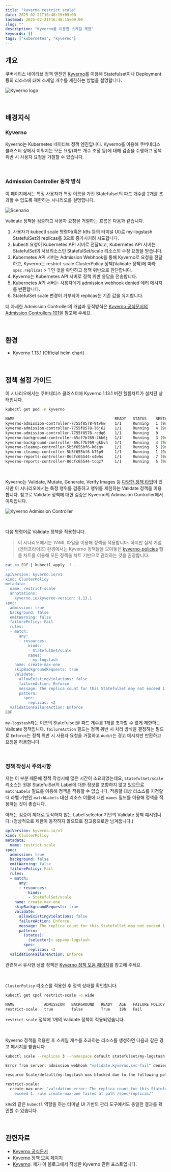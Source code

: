 ```yaml
---
title: "kyverno restrict scale"
date: 2025-02-21T16:48:15+09:00
lastmod: 2025-02-21T16:48:15+09:00
slug: ""
description: "Kyverno를 이용한 스케일 제한"
keywords: []
tags: ["kubernetes", "kyverno"]
---
```


## 개요

쿠버네티스 네이티브 정책 엔진인 [Kyverno](https://kyverno.io/)를 이용해 Statefulset이나 Deployment 등의 리소스에 대해 스케일 개수를 제한하는 방법을 설명합니다.

![Kyverno logo](./1.png)

&nbsp;

## 배경지식

### Kyverno

Kyverno는 Kubernetes 네이티브 정책 엔진입니다. Kyverno를 이용해 쿠버네티스 클러스터 상에서 이뤄지는 모든 요청(파드 개수 조정 등)에 대해 검증을 수행하고 정책 위반 시 사용자 요청을 거절할 수 있습니다.

&nbsp;

### Admission Controller 동작 방식

이 페이지에서는 특정 사용자가 특정 이름을 가진 Statefulset의 파드 개수를 2개를 초과할 수 없도록 제한하는 시나리오를 설명합니다.

![Scenario](./2.png)

Validate 정책을 검증하고 사용자 요청을 거절하는 흐름은 다음과 같습니다.

1. 사용자가 kubectl scale 명령어(혹은 k9s 등의 터미널 UI)로 my-logstash StatefulSet의 replicas를 3으로 증가시키려 시도합니다.
2. kubectl 요청이 Kubernetes API 서버로 전달되고, Kubernetes API 서버는 StatefulSet의 서브리소스인 StatefulSet/scale 리소스의 수정 요청을 받습니다.
3. Kubernetes API 서버는 Admission Webhook을 통해 Kyverno로 요청을 전달하고, Kyverno는 restrict-scale ClusterPolicy 정책(Validate 정책)에 따라 `spec.replicas` > 1 인 것을 확인하고 정책 위반으로 판단합니다.
4. Kyverno는 Kubernetes API 서버로 정책 위반 응답을 전송합니다.
5. Kubernetes API 서버는 사용자에게 admission webhook denied 에러 메시지를 반환합니다.
6. StatefulSet scale 변경이 거부되어 replicas는 기존 값을 유지합니다.

더 자세한 Admission Controller의 개념과 동작방식은 [Kyverno 공식문서의 Admission Controllers 101](https://kyverno.io/docs/introduction/admission-controllers/)을 참고해 주세요.

&nbsp;

## 환경

- Kyverno 1.13.1 (Official helm chart)

&nbsp;

## 정책 설정 가이드

이 시나리오에서는 쿠버네티스 클러스터에 Kyverno 1.13.1 버전 헬름차트가 설치된 상태입니다.

```bash
kubectl get pod -n kyverno
```

```bash
NAME                                            READY   STATUS    RESTARTS     AGE
kyverno-admission-controller-7755f8578-9tvkw    1/1     Running   1 (9d ago)   80d
kyverno-admission-controller-7755f8578-l6j62    1/1     Running   4 (9d ago)   80d
kyverno-admission-controller-7755f8578-rcdq6    1/1     Running   0            80d
kyverno-background-controller-65cf7b769-2kb6j   1/1     Running   3 (9d ago)   80d
kyverno-background-controller-65cf7b769-gkkvh   1/1     Running   4 (9d ago)   80d
kyverno-cleanup-controller-5b5f655bf6-k6sgv     1/1     Running   5 (9d ago)   80d
kyverno-cleanup-controller-5b5f655bf6-k75p9     1/1     Running   1 (9d ago)   80d
kyverno-reports-controller-86cfc65544-s4whs     1/1     Running   7 (9d ago)   80d
kyverno-reports-controller-86cfc65544-tcqz7     1/1     Running   5 (9d ago)   80d
```

&nbsp;

Kyverno는 Validate, Mutate, Generate, Verify Images 등 [다양한 정책 타입](https://kyverno.io/docs/kyverno-policies/)이 있지만 이 시나리오에서는 특정 행위를 검증하고 행위를 제한하는 Validate 정책을 이용합니다. 참고로 Validate 정책에 대한 검증은 Kyverno의 Admission Controller에서 이뤄집니다.

![Kyverno Admission Controller](./3.png)

&nbsp;

다음 명령어로 Validate 정책을 적용합니다.

> 이 시나리오에서는 YAML 파일을 이용해 정책을 적용합니다. 하지만 실제 기업(엔터프라이즈) 환경에서는 Kyverno 정책들을 모아놓은 [kyverno-policies](https://github.com/kyverno/kyverno/tree/main/charts/kyverno-policies) 헬름 차트를 이용해 모든 정책을 차트 기반으로 관리하는 것을 권장합니다.

```bash {hl_lines="26"}
cat << EOF | kubectl apply -f -
---
apiVersion: kyverno.io/v1
kind: ClusterPolicy
metadata:
  name: restrict-scale
  annotations:
    kyverno.io/kyverno-version: 1.13.1
spec:
  admission: true
  background: false
  emitWarning: false
  failurePolicy: Fail
  rules:
  - match:
      any:
      - resources:
          kinds:
          - StatefulSet/scale
          names:
          - my-logstash
    name: create-max-one
    skipBackgroundRequests: true
    validate:
      allowExistingViolations: false
      failureAction: Enforce
      message: The replica count for this StatefulSet may not exceed 1.
      pattern:
        spec:
          replicas: <2
  validationFailureAction: Enforce
EOF
```

`my-logstash`라는 이름의 Statefulset을 파드 개수를 1개를 초과할 수 없게 제한하는 Validate 정책입니다. `failureAction` 필드는 정책 위반 시 처리 방식을 결정하는 필드로 `Enforce`는 정책 위반 시 사용자 요청을 거절하고 `Audit`는 경고 메시지만 반환하고 요청을 허용합니다.

&nbsp;

### 정책 작성시 주의사항

저는 이 부분 때문에 정책 작성시에 많은 시간이 소요되었는데요, `StatefulSet/scale` 리소스는 원본 StatefulSet의 Label에 대한 정보를 포함하지 않고 있으므로 `matchLabels` 필드를 이용해 정책을 적용할 수 없습니다. 적용할 대상 리소스를 지정할 때 라벨 기반인 `matchLabels` 대신 리소스 이름에 대한 `names` 필드를 이용해 정책을 적용하는 것이 좋습니다.

아래는 검증이 제대로 동작하지 않는 Label selector 기반의 Validate 정책 예시입니다: (정상적으로 제한이 동작하지 않으므로 참고용으로만 남겨둡니다.)

```yaml
apiVersion: kyverno.io/v1
kind: ClusterPolicy
metadata:
  name: restrict-scale
spec:
  admission: true
  background: false
  emitWarning: false
  failurePolicy: Fail
  rules:
  - match:
      any:
      - resources:
          kinds:
          - StatefulSet/scale
    name: create-max-one
    skipBackgroundRequests: true
    validate:
      allowExistingViolations: false
      failureAction: Enforce
      message: The replica count for this StatefulSet may not exceed 1.
      pattern:
        (status):
          (selector): app=my-logstash
        spec:
          replicas: <2
  validationFailureAction: Enforce
```

관련해서 유사한 샘플 정책은 [Kyverno 정책 모음 페이지](https://kyverno.io/policies/other/restrict-scale/restrict-scale/)를 참고해 주세요.

&nbsp;

`ClusterPolicy` 리소스를 적용한 후 정책 상태를 확인합니다.

```bash
kubectl get cpol restrict-scale -o wide
```

```bash
NAME             ADMISSION   BACKGROUND   READY   AGE   FAILURE POLICY   VALIDATE   MUTATE   GENERATE   VERIFY IMAGES   MESSAGE
restrict-scale   true        false        True    19h   Fail             1          0        0          0               Ready
```

`restrict-scale` 정책에 1개의 Validate 정책이 적용되었습니다.

&nbsp;

Kyverno 정책을 적용한 후 스케일 개수를 초과하는 리소스를 생성하면 다음과 같은 경고 메시지를 받습니다.

```bash
kubectl scale --replicas 3 --namespace default statefulset/my-logstash
```

```bash
Error from server: admission webhook "validate.kyverno.svc-fail" denied the request:

resource Scale/default/my-logstash was blocked due to the following policies

restrict-scale:
  create-max-one: 'validation error: The replica count for this StatefulSet may not
    exceed 1. rule create-max-one failed at path /spec/replicas/'
```

`k9s`와 같은 `kubectl` 역할을 하는 터미널 UI 기반의 관리 도구에서도 동일한 결과를 확인할 수 있습니다.

&nbsp;

## 관련자료

- [Kyverno 공식문서](https://kyverno.io/docs/)
- [Kyverno 정책 모음 페이지](https://kyverno.io/policies/other/restrict-scale/restrict-scale/)
- [Kyverno](/blog/k8s/kyverno/): 제가 이 블로그에서 작성한 Kyverno 관련 포스트입니다.